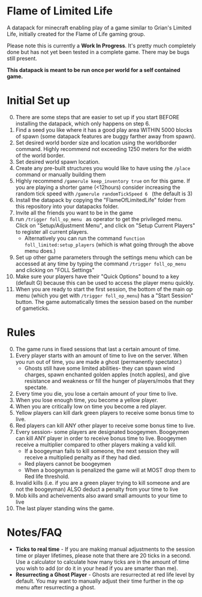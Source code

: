 # Flame of Limited Life
A datapack for minecraft enabling play of a game similar to Grian's Limited Life, initially created for the Flame of Life gaming group.

Please note this is currently a **Work In Progress**. It's pretty much completely done but has not yet been tested in a complete game. There may be bugs still present.

**This datapack is meant to be run once per world for a self contained game.**

# Initial Set up

0. There are some steps that are easier to set up if you start BEFORE installing the datapack, which only happens on step 6.
1. Find a seed you like where it has a good play area WITHIN 5000 blocks of spawn (some datapack features are buggy farther away from spawn).
2. Set desired world border size and location using the worldborder command. Highly recommend not exceeding 1250 meters for the width of the world border.
3. Set desired world spawn location.
4. Create any pre-built structures you would like to have using the ```/place ``` command or manually building them
5. Highly recommend ```/gamerule keep_inventory true``` on for this game. If you are playing a shorter game (<12hours) consider increasing the random tick speed with ```/gamerule randomTickSpeed 6 ``` (the default is 3)
6. Install the datapack by copying the "FlameOfLimitedLife" folder from this repository into your datapacks folder.
7. Invite all the friends you want to be in the game
8. run ```/trigger foll_op_menu ``` as operator to get the privileged menu. Click on "Setup/Adjustment Menu", and click on "Setup Current Players" to register all current players.
	- Alternatively you can run the command ```function foll_limited:setup_players``` (which is what going through the above menu does.)
9. Set up other game parameters through the settings menu which can be accessed at any time by typing the command ```/trigger foll_op_menu``` and clicking on "FOLL Settings"
10. Make sure your players have their "Quick Options" bound to a key (default G) because this can be used to access the player menu quickly.
11. When you are ready to start the first session, the bottom of the main op menu (which you get with ```/trigger foll_op_menu```) has a "Start Session" button. The game automatically times the session based on the number of gameticks.


# Rules

0. The game runs in fixed sessions that last a certain amount of time.
1. Every player starts with an amount of time to live on the server. When you run out of time, you are made a ghost (permanently spectator.)
	- Ghosts still have some limited abilities- they can spawn wind charges, spawn enchanted golden apples (notch apples), and give resistance and weakness or fill the hunger of players/mobs that they spectate.
2. Every time you die, you lose a certain amount of your time to live.
3. When you lose enough time, you become a yellow player.
4. When you are critically low on time you become a red player.
5. Yellow players can kill dark green players to receive some bonus time to live.
6. Red players can kill ANY other player to receive some bonus time to live.
7. Every session- some players are designated boogeymen. Boogeymen can kill ANY player in order to receive bonus time to live. Boogeymen receive a multiplier compared to other players making a valid kill.
	- If a boogeyman fails to kill someone, the next session they will receive a multiplied penalty as if they had died.
	- Red players cannot be boogeymen
	- When a boogeyman is penalized the game will at MOST drop them to Red life threshold.
8. Invalid kills (i.e. if you are a green player trying to kill someone and are not the boogeyman) ALSO deduct a penalty from your time to live
9. Mob kills and acheivements also award small amounts to your time to live
10. The last player standing wins the game.


# Notes/FAQ

- **Ticks to real time** - If you are making manual adjustments to the session time or player lifetimes, please note that there are 20 ticks in a second. Use a calculator to calculate how many ticks are in the amount of time you wish to add (or do it in your head if you are smarter than me).
- **Resurrecting a Ghost Player** - Ghosts are resurrected at red life level by default. You may want to manually adjust their time further in the op menu after resurrecting a ghost.

